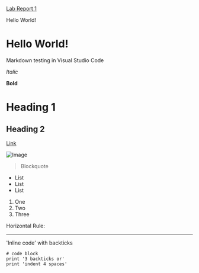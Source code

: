 [Lab Report 1](https://vishaal-gaddipati.github.io/cse15l-lab-reports/lab-report-1-week-2.html)

Hello World!
# Hello World!
Markdown testing in Visual Studio Code

*Italic*

**Bold**

# Heading 1

## Heading 2

[Link](https://vishaal-gaddipati.github.io/cse15l-lab-reports/)

![Image](http://url/a.png)

> Blockquote

* List
* List
* List

1. One
2. Two
3. Three

Horizontal Rule:

---

'Inline code' with backticks
```
# code block
print '3 backticks or'
print 'indent 4 spaces'
```
